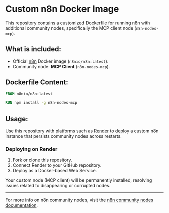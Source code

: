 # Custom n8n Docker Image

This repository contains a customized Dockerfile for running n8n with additional community nodes, specifically the MCP client node (`n8n-nodes-mcp`).

## What is included:

- Official [n8n](https://n8n.io) Docker image (`n8nio/n8n:latest`).
- Community node: **MCP Client** (`n8n-nodes-mcp`).

## Dockerfile Content:

```Dockerfile
FROM n8nio/n8n:latest

RUN npm install -g n8n-nodes-mcp
```

## Usage:

Use this repository with platforms such as [Render](https://render.com) to deploy a custom n8n instance that persists community nodes across restarts.

### Deploying on Render

1. Fork or clone this repository.
2. Connect Render to your GitHub repository.
3. Deploy as a Docker-based Web Service.

Your custom node (MCP client) will be permanently installed, resolving issues related to disappearing or corrupted nodes.

---

For more info on n8n community nodes, visit the [n8n community nodes documentation](https://docs.n8n.io/integrations/community-nodes/).

